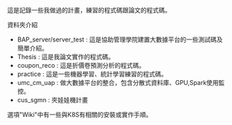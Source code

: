 這是記錄一些我做過的計畫，練習的程式碼跟論文的程式碼。

資料夾介紹
- BAP_server/server_test : 這是協助管理學院建置大數據平台的一些測試碼及簡單介紹。
- Thesis : 這是我論文實作的程式碼。
- coupon_reco : 這是折價卷預測分析的程式碼。
- practice : 這是一些機器學習、統計學習練習的程式碼。
- umc_cm_uap : 做大數據平台的整合，包含分散式資料庫、GPU,Spark使用監控。
- cus_sgmn : 夾娃娃機計畫

選項"Wiki"中有一些與K8S有相關的安裝或實作手順。
